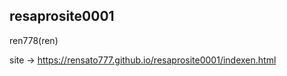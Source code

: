 resaprosite0001
---------
ren778(ren)

site -> https://rensato777.github.io/resaprosite0001/indexen.html

